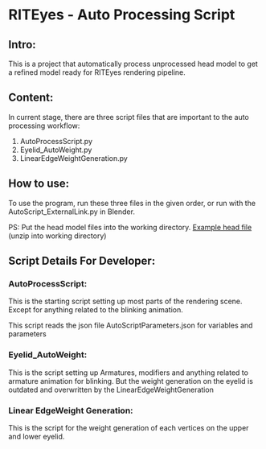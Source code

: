 # RITEyes - Auto Processing Script

## Intro:

This is a project that automatically process unprocessed head model to get a refined model ready for RITEyes rendering pipeline.

## Content:

In current stage, there are three script files that are important to the auto processing workflow:

1. AutoProcessScript.py
2. Eyelid_AutoWeight.py
3. LinearEdgeWeightGeneration.py

## How to use:

To use the program, run these three files in the given order, or run with the AutoScript_ExternalLink.py in Blender.

PS: Put the head model files into the working directory.
[Example head file](https://drive.google.com/file/d/1MER-A9Ebu0UUv_p7dqHKYtGui0RrzcvB/view?usp=sharing) (unzip into working directory)

## Script Details For Developer:

### AutoProcessScript:

This is the starting script setting up most parts of the rendering scene. Except for anything related to the blinking animation.

This script reads the json file AutoScriptParameters.json for variables and parameters



### Eyelid_AutoWeight:

This is the script setting up Armatures, modifiers and anything related to armature animation for blinking. But the weight generation on the eyelid is outdated and overwritten by the LinearEdgeWeightGeneration

### Linear EdgeWeight Generation:

This is the script for the weight generation of each vertices on the upper and lower eyelid.
